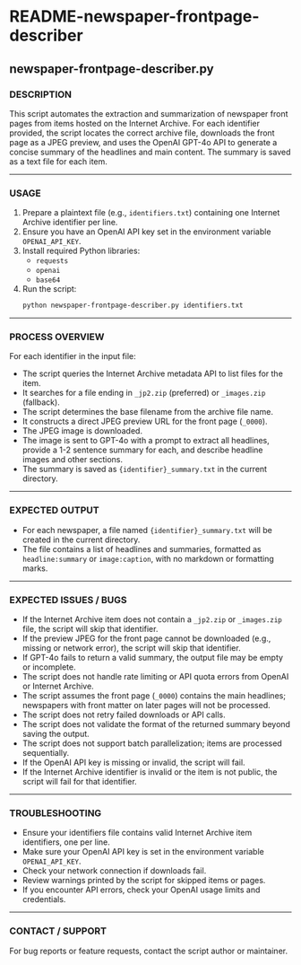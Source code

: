 # README-newspaper-frontpage-describer

## newspaper-frontpage-describer.py

### DESCRIPTION
This script automates the extraction and summarization of newspaper front pages from items hosted on the Internet Archive. For each identifier provided, the script locates the correct archive file, downloads the front page as a JPEG preview, and uses the OpenAI GPT-4o API to generate a concise summary of the headlines and main content. The summary is saved as a text file for each item.

---

### USAGE

1. Prepare a plaintext file (e.g., `identifiers.txt`) containing one Internet Archive identifier per line.
2. Ensure you have an OpenAI API key set in the environment variable `OPENAI_API_KEY`.
3. Install required Python libraries:
    - `requests`
    - `openai`
    - `base64`
4. Run the script:
    ```bash
    python newspaper-frontpage-describer.py identifiers.txt
    ```

---

### PROCESS OVERVIEW

For each identifier in the input file:
- The script queries the Internet Archive metadata API to list files for the item.
- It searches for a file ending in `_jp2.zip` (preferred) or `_images.zip` (fallback).
- The script determines the base filename from the archive file name.
- It constructs a direct JPEG preview URL for the front page (`_0000`).
- The JPEG image is downloaded.
- The image is sent to GPT-4o with a prompt to extract all headlines, provide a 1-2 sentence summary for each, and describe headline images and other sections.
- The summary is saved as `{identifier}_summary.txt` in the current directory.

---

### EXPECTED OUTPUT

- For each newspaper, a file named `{identifier}_summary.txt` will be created in the current directory.
- The file contains a list of headlines and summaries, formatted as `headline:summary` or `image:caption`, with no markdown or formatting marks.

---

### EXPECTED ISSUES / BUGS

- If the Internet Archive item does not contain a `_jp2.zip` or `_images.zip` file, the script will skip that identifier.
- If the preview JPEG for the front page cannot be downloaded (e.g., missing or network error), the script will skip that identifier.
- If GPT-4o fails to return a valid summary, the output file may be empty or incomplete.
- The script does not handle rate limiting or API quota errors from OpenAI or Internet Archive.
- The script assumes the front page (`_0000`) contains the main headlines; newspapers with front matter on later pages will not be processed.
- The script does not retry failed downloads or API calls.
- The script does not validate the format of the returned summary beyond saving the output.
- The script does not support batch parallelization; items are processed sequentially.
- If the OpenAI API key is missing or invalid, the script will fail.
- If the Internet Archive identifier is invalid or the item is not public, the script will fail for that identifier.

---

### TROUBLESHOOTING

- Ensure your identifiers file contains valid Internet Archive item identifiers, one per line.
- Make sure your OpenAI API key is set in the environment variable `OPENAI_API_KEY`.
- Check your network connection if downloads fail.
- Review warnings printed by the script for skipped items or pages.
- If you encounter API errors, check your OpenAI usage limits and credentials.

---

### CONTACT / SUPPORT

For bug reports or feature requests, contact the script author or maintainer.